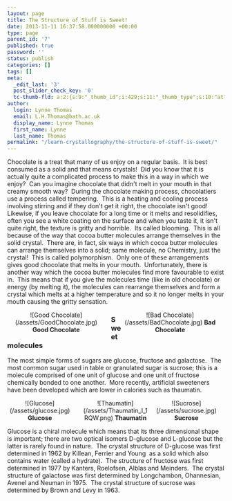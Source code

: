 ```yaml
---
layout: page
title: The Structure of Stuff is Sweet!
date: 2013-11-11 16:37:58.000000000 +00:00
type: page
parent_id: '7'
published: true
password: ''
status: publish
categories: []
tags: []
meta:
  _edit_last: '3'
  post_slider_check_key: '0'
  tc-thumb-fld: a:2:{s:9:"_thumb_id";i:429;s:11:"_thumb_type";s:10:"attachment";}
author:
  login: Lynne Thomas
  email: L.H.Thomas@bath.ac.uk
  display_name: Lynne Thomas
  first_name: Lynne
  last_name: Thomas
permalink: "/learn-crystallography/the-structure-of-stuff-is-sweet/"
---
```

<p>Chocolate is a treat that many of us enjoy on a regular basis.  It is best consumed as a solid and that means crystals!  Did you know that it is actually quite a complicated process to make this in a way in which we enjoy?  Can you imagine chocolate that didn't melt in your mouth in that creamy smooth way?  During the chocolate making process, chocolatiers use a process called tempering.  This is a heating and cooling process involving stirring and if they don't get it right, the chocolate isn't good!  Likewise, if you leave chocolate for a long time or it melts and resolidifies, often you see a white coating on the surface and when you taste it, it isn't quite right, the texture is gritty and horrible.  Its called blooming.  This is all because of the way that cocoa butter molecules arrange themselves in the solid crystal.  There are, in fact, six ways in which cocoa butter molecules can arrange themselves into a solid; same molecule, no Chemistry, just the crystal!  This is called polymorphism.  Only one of these arrangements gives good chocolate that melts in your mouth.  Unfortunately, there is another way which the cocoa butter molecules find more favourable to exist in.  This means that if you give the molecules time (like in old chocolate) or energy (by melting it), the molecules can rearrange themselves and form a crystal which melts at a higher temperature and so it no longer melts in your mouth causing the gritty sensation.</p>
<div style="width: 45%; padding: 0px 10pt 0px 0px; float: left; text-align: center;" markdown="1">
![Good Chocolate](/assets/GoodChocolate.jpg) 
<strong>Good Chocolate</strong>
</div>
<div style="width: 45%; padding: 0px 10pt 0px 0px; float: right; text-align: center;" markdown="1">
![Bad Chocolate](/assets/BadChocolate.jpg) 
<strong>Bad Chocolate</strong>
</div>
<h3>Sweet molecules</h3>
<p>The most simple forms of sugars are glucose, fructose and galactose.  The most common sugar used in table or granulated sugar is sucrose; this is a molecule comprised of one unit of glucose and one unit of fructose chemically bonded to one another.  More recently, artificial sweeteners have been developed which are lower in calories such as thaumatin.</p>
<div style="width: 30%; padding: 0px 10pt 0px 0px; float: left; text-align: center;" markdown="1">
![Glucose](/assets/glucose.jpg) 
<strong>Glucose</strong>
</div>
<div style="width: 30%; padding: 0px 10pt 0px 0px; float: right; text-align: center;" markdown="1">
![Sucrose](/assets/sucrose.jpg) 
<strong>Sucrose</strong>
</div>
<div style="width: 30%; padding: 0px 10pt 0px 0px; float: right; text-align: center;" markdown="1">
![Thaumatin](/assets/Thaumatin_I_1RQW.png) 
<strong>Thaumatin</strong>
</div>
<br clear="both" />
<p>Glucose is a chiral molecule which means that its three dimensional shape is important; there are two optical isomers D-glucose and L-glucose but the latter is rarely found in nature.  The crystal structure of D-glucose was first determined in 1962 by Killean, Ferrier and Young  as a solid which also contains water (called a hydrate).  The structure of fructose was first determined in 1977 by Kanters, Roelofsen, Alblas and Meinders.  The crystal structure of galactose was first determined by Longchambon, Ohannesian, Avenel and Neuman in 1975.  The crystal structure of sucrose was determined by Brown and Levy in 1963.</p>
<p>&nbsp;</p>
<p>&nbsp;</p>
<p>&nbsp;</p>
